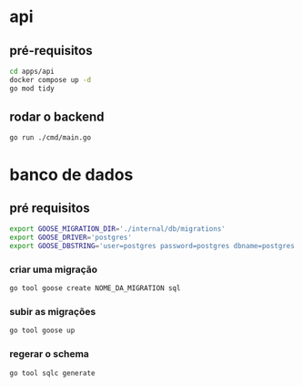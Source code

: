 # api

## pré-requisitos

```sh
cd apps/api
docker compose up -d
go mod tidy
```

## rodar o backend

```sh
go run ./cmd/main.go
```

# banco de dados

## pré requisitos

```sh
export GOOSE_MIGRATION_DIR='./internal/db/migrations'
export GOOSE_DRIVER='postgres'
export GOOSE_DBSTRING='user=postgres password=postgres dbname=postgres host=localhost port=5432 sslmode=disable'
```

### criar uma migração

```sh
go tool goose create NOME_DA_MIGRATION sql
```

### subir as migrações

```sh
go tool goose up
```

### regerar o schema

```sh
go tool sqlc generate
```
